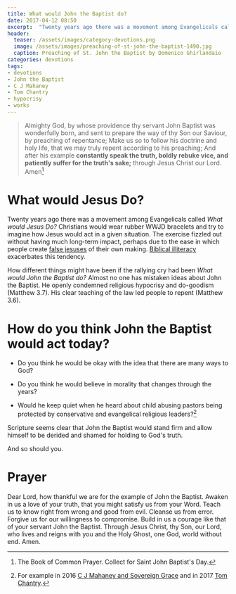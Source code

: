 ```yaml
---
title: What would John the Baptist do?
date: 2017-04-12 08:50
excerpt:  "Twenty years ago there was a movement among Evangelicals called 'What would Jesus Do?'  Christians would wear rubber WWJD bracelets and try to imagine how Jesus would act in a given situation. How different things might have been..."
header:
  teaser: /assets/images/category-devotions.png
  image: /assets/images/preaching-of-st-john-the-baptist-1490.jpg
  caption: Preaching of St. John the Baptist by Domenico Ghirlandaio 
categories: devotions
tags: 
- devotions
- John the Baptist
- C J Mahaney
- Tom Chantry
- hypocrisy
- works
---
```

> Almighty God, by whose providence thy servant John Baptist was wonderfully born, and sent to prepare the way of thy Son our Saviour, by preaching of repentance; 
> Make us so to follow his doctrine and holy life, that we may truly repent according to his preaching;
> And after his example **constantly speak the truth, boldly rebuke vice, and patiently suffer for the truth's sake;** through Jesus Christ our Lord.  Amen[^2l]

# What would Jesus Do?

Twenty years ago there was a movement among Evangelicals called *What would Jesus Do?*  Christians would wear rubber WWJD bracelets and try to imagine how Jesus would act in a given situation.  The exercise fizzled out without having much long-term impact, perhaps due to the ease in which people create [false jesuses](/spirit-of-the-age/the-shack-aleister-crowley/) of their own making. [Biblical illiteracy](/biblical-orthodoxy/jesus-hermeneutic/) exacerbates this tendency.

How different things might have been if the rallying cry had been *What would John the Baptist do?*  Almost no one has mistaken ideas about John the Baptist.  He openly condemned religious hypocrisy and do-goodism (Matthew 3.7).  His clear teaching of the law led people to repent (Matthew 3.6).

# How do you think John the Baptist would act today?  

- Do you think he would be okay with the idea that there are many ways to God?

- Do you think he would believe in morality that changes through the years?

- Would he keep quiet when he heard about child abusing pastors being protected by conservative and evangelical religious leaders?[^2o]

Scripture seems clear that John the Baptist would stand firm and allow himself to be derided and shamed for holding to God's truth.  

And so should you.


# Prayer

Dear Lord, how thankful we are for the example of John the Baptist.  Awaken in us a love of your truth, that you might satisfy us from your Word.  Teach us to know right from wrong and good from evil.  Cleanse us from error.   Forgive us for our willingness to compromise.   Build in us a courage like that of your servant John the Baptist.   Through Jesus Christ, thy Son, our Lord, who lives and reigns with you and the Holy Ghost, one God, world without end.  Amen.


[^2l]: The Book of Common Prayer. Collect for Saint John Baptist's Day.

[^2o]: For example in 2016 [C J Mahaney and Sovereign Grace](https://thouarttheman.org/2016/11/24/kevin-deyoungs-regard-weak/) and in 2017 [Tom Chantry](http://thewartburgwatch.com/2016/12/28/serious-allegations-did-the-association-of-reformed-baptist-churches-of-america-cover-up-tom-chantrys-alleged-molestation-of-children/).